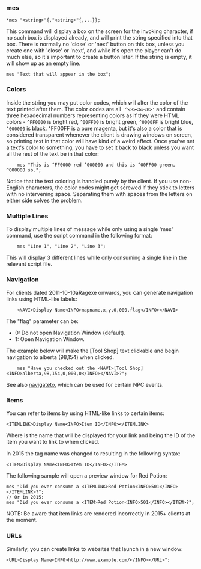 ### mes
```
*mes "<string>"{,"<string>"{,...}};
```

This command will display a box on the screen for the invoking character, if no
such box is displayed already, and will print the string specified into that
box. There is normally no 'close' or 'next' button on this box, unless you
create one with 'close' or 'next', and while it's open the player can't do much
else, so it's important to create a button later. If the string is empty, it
will show up as an empty line.

	mes "Text that will appear in the box";

### Colors

Inside the string you may put color codes, which will alter the color of the
text printed after them. The color codes are all `'^<R><G><B>'` and contain three
hexadecimal numbers representing colors as if they were HTML colors - `^FF0000` is
bright red, `^00FF00` is bright green, `^0000FF` is bright blue, `^000000` is black.
^FF00FF is a pure magenta, but it's also a color that is considered transparent
whenever the client is drawing windows on screen, so printing text in that color
will have kind of a weird effect. Once you've set a text's color to something,
you have to set it back to black unless you want all the rest of the text be in
that color:
```
	mes "This is ^FF0000 red ^000000 and this is ^00FF00 green, ^000000 so.";
```
Notice that the text coloring is handled purely by the client. If you use non-
English characters, the color codes might get screwed if they stick to letters
with no intervening space. Separating them with spaces from the letters on
either side solves the problem.

### Multiple Lines

To display multiple lines of message while only using a single 'mes' command,
use the script command in the following format:
```
	mes "Line 1", "Line 2", "Line 3";
```
This will display 3 different lines while only consuming a single line in
the relevant script file.

### Navigation

For clients dated 2011-10-10aRagexe onwards, you can generate navigation links
using HTML-like labels:
```
	<NAVI>Display Name<INFO>mapname,x,y,0,000,flag</INFO></NAVI>
```

The "flag" parameter can be:
* 0: Do not open Navigation Window (default).
* 1: Open Navigation Window.

The example below will make the [Tool Shop] text clickable and begin navigation
to alberta (98,154) when clicked.
```
	mes "Have you checked out the <NAVI>[Tool Shop]<INFO>alberta,98,154,0,000,0</INFO></NAVI>?";
```
See also [navigateto](##navigateto), which can be used for certain NPC events.

### Items

You can refer to items by using HTML-like links to certain items:

	<ITEMLINK>Display Name<INFO>Item ID</INFO></ITEMLINK>

Where <Display Name> is the name that will be displayed for your link and
<Item ID> being the ID of the item you want to link to when clicked.

In 2015 the tag name was changed to <ITEM> resulting in the following syntax:

	<ITEM>Display Name<INFO>Item ID</INFO></ITEM>

The following sample will open a preview window for Red Potion:

	mes "Did you ever consume a <ITEMLINK>Red Potion<INFO>501</INFO></ITEMLINK>?";
	// Or in 2015:
	mes "Did you ever consume a <ITEM>Red Potion<INFO>501</INFO></ITEM>?";

NOTE: Be aware that item links are rendered incorrectly in 2015+ clients at the moment.

### URLs

Similarly, you can create links to websites that launch in a new window:

	<URL>Display Name<INFO>http://www.example.com/</INFO></URL>";

